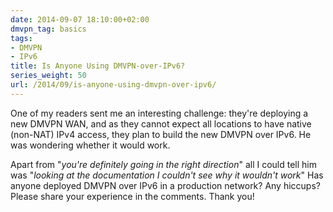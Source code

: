 ```yaml
---
date: 2014-09-07 18:10:00+02:00
dmvpn_tag: basics
tags:
- DMVPN
- IPv6
title: Is Anyone Using DMVPN-over-IPv6?
series_weight: 50
url: /2014/09/is-anyone-using-dmvpn-over-ipv6/
---
```

One of my readers sent me an interesting challenge: they're deploying a new DMVPN WAN, and as they cannot expect all locations to have native (non-NAT) IPv4 access, they plan to build the new DMVPN over IPv6. He was wondering whether it would work.

Apart from "*you're definitely going in the right direction*" all I could tell him was "*looking at the documentation I couldn't see why it wouldn't work*" Has anyone deployed DMVPN over IPv6 in a production network? Any hiccups? Please share your experience in the comments. Thank you!
